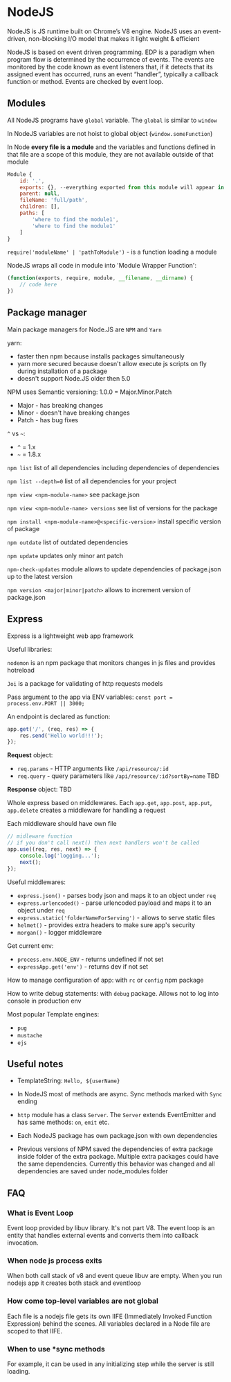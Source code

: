 # NodeJS

NodeJS is JS runtime built on Chrome’s V8 engine. NodeJS uses an event-driven, non-blocking I/O model that makes it light weight & efficient

NodeJS is based on event driven programming. EDP is a paradigm when program flow is determined by the occurrence of events. The events are monitored by the code known as event listeners that, if it detects that its assigned event has occurred, runs an event “handler”, typically a callback function or method. Events are checked by event loop.

## Modules

All NodeJS programs have `global` variable. The `global` is similar to `window`

In NodeJS variables are not hoist to global object (`window.someFunction`)

In Node **every file is a module** and the variables and functions defined in that file are a scope of this module, they are not available outside of that module

```js
Module {
    id: '.',
    exports: {}, --everything exported from this module will appear in this property
    parent: null,
    fileName: 'full/path',
    children: [],
    paths: [
        'where to find the module1',
        'where to find the module1'
    ]
}
```

`require('moduleName' | 'pathToModule')` - is a function loading a module

NodeJS wraps all code in module into 'Module Wrapper Function':

```js
(function(exports, require, module, __filename, __dirname) {
    // code here
})
```

## Package manager

Main package managers for Node.JS are `NPM` and `Yarn`

yarn:
- faster then npm because installs packages simultaneously
- yarn more secured because doesn't allow execute js scripts on fly during installation of a package
- doesn't support Node.JS older then 5.0 

NPM uses Semantic versioning: 1.0.0 = Major.Minor.Patch

- Major - has breaking changes
- Minor - doesn't have breaking changes
- Patch - has bug fixes

`^` vs `~`: 
- `^` = 1.x
- `~` = 1.8.x

`npm list` list of all dependencies including dependencies of dependencies

`npm list --depth=0` list of all dependencies for your project

`npm view <npm-module-name>` see package.json

`npm view <npm-module-name> versions` see list of versions for the package

`npm install <npm-module-name>@<specific-version>` install specific version of package

`npm outdate` list of outdated dependencies

`npm update` updates only minor ant patch

`npm-check-updates` module allows to update dependencies of package.json up to the latest version

`npm version <major|minor|patch>` allows to increment version of package.json

## Express

Express is a lightweight web app framework

Useful libraries: 

`nodemon` is an npm package that monitors changes in js files and provides hotreload

`Joi` is a package for validating of http requests models

Pass argument to the app via ENV variables: `const port = process.env.PORT || 3000;`

An endpoint is declared as function:

```js
app.get('/', (req, res) => {
	res.send('Hello world!!!');
});
```

**Request** object:
- `req.params` - HTTP arguments like `/api/resource/:id` 
- `req.query` - query parameters like `/api/resource/:id?sortBy=name` 
TBD

**Response** object:
TBD

Whole express based on middlewares. Each `app.get`, `app.post`, `app.put`, `app.delete` creates a middleware for handling a request

Each middleware should have own file

```js
// midleware function
// if you don't call next() then next handlers won't be called
app.use((req, res, next) => {
    console.log('logging...');
    next(); 
});
```

Useful middlewares:

- `express.json()` - parses body json and maps it to an object under `req`
- `express.urlencoded()` - parse urlencoded payload and maps it to an object under `req`
- `express.static('folderNameForServing')` - allows to serve static files
- `helmet()` - provides extra headers to make sure app's security
- `morgan()` - logger middleware

Get current env:
- `process.env.NODE_ENV` - returns undefined if not set
- `expressApp.get('env')` - returns dev if not set

How to manage configuration of app: with `rc` or `config` npm package

How to write debug statements: with `debug` package. Allows not to log into console in production env

Most popular Template engines:
- `pug`
- `mustache`
- `ejs`

## Useful notes

- TemplateString: ``Hello, ${userName}``

- In NodeJS most of methods are async. Sync methods marked with `Sync` ending

- `http` module has a class `Server`. The `Server` extends EventEmitter and has same methods: `on`, `emit` etc.

- Each NodeJS package has own package.json with own dependencies

- Previous versions of NPM saved the dependencies of extra package inside folder of the extra package. Multiple extra packages could have the same dependencies. Currently this behavior was changed and all dependencies are saved under node_modules folder

## FAQ

### What is Event Loop

Event loop provided by libuv library. It's not part V8. The event loop is an entity that handles external events and converts them into callback invocation.

### When node js process exits

When both call stack of v8 and event queue libuv are empty. When you run nodejs app it creates both stack and eventloop

### How come top-level variables are not global

Each file is a nodejs file gets its own IIFE (Immediately Invoked Function Expression) behind the scenes. All variables declared in a Node file are scoped to that IIFE.

### When to use *sync methods

For example, it can be used in any initializing step while the server is still loading.
